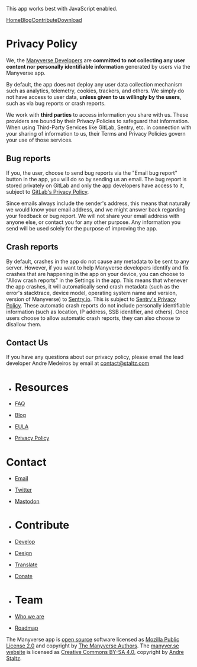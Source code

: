 This app works best with JavaScript enabled.

[Home](https://www.manyver.se/)[Blog](https://www.manyver.se/blog)[Contribute](https://www.manyver.se/contribute)[Download](https://www.manyver.se/download)

Privacy Policy
==============

We, the [Manyverse Developers](https://gitlab.com/staltz/manyverse/blob/master/AUTHORS) are **committed to not collecting any user content nor personally identifiable information** generated by users via the Manyverse app.

By default, the app does not deploy any user data collection mechanism such as analytics, telemetry, cookies, trackers, and others. We simply do not have access to user data, **unless given to us willingly by the users**, such as via bug reports or crash reports.

We work with **third parties** to access information you share with us. These providers are bound by their Privacy Policies to safeguard that information. When using Third-Party Services like GitLab, Sentry, etc. in connection with your sharing of information to us, their Terms and Privacy Policies govern your use of those services.

Bug reports
-----------

If you, the user, choose to send bug reports via the "Email bug report" button in the app, you will do so by sending us an email. The bug report is stored privately on GitLab and only the app developers have access to it, subject to [GitLab's Privacy Policy](https://about.gitlab.com/privacy/).

Since emails always include the sender's address, this means that naturally we would know your email address, and we might answer back regarding your feedback or bug report. We will not share your email address with anyone else, or contact you for any other purpose. Any information you send will be used solely for the purpose of improving the app.

Crash reports
-------------

By default, crashes in the app do not cause any metadata to be sent to any server. However, if you want to help Manyverse developers identify and fix crashes that are happening in the app on your device, you can choose to "Allow crash reports" in the Settings in the app. This means that whenever the app crashes, it will automatically send crash metadata (such as the error's stacktrace, device model, operating system name and version, version of Manyverse) to [Sentry.io](https://sentry.io/). This is subject to [Sentry's Privacy Policy](https://sentry.io/privacy/). These automatic crash reports do not include personally identifiable information (such as location, IP address, SSB identifier, and others). Once users choose to allow automatic crash reports, they can also choose to disallow them.

Contact Us
----------

If you have any questions about our privacy policy, please email the lead developer Andre Medeiros by email at contact@staltz.com

* Resources
    =========
    
* [FAQ](https://www.manyver.se/faq)
* [Blog](https://www.manyver.se/blog)
* [EULA](https://www.manyver.se/eula)
* [Privacy Policy](https://www.manyver.se/privacy-policy)

Contact
=======

* [Email](mailto:contact@staltz.com)
* [Twitter](https://twitter.com/manyver_se)
* [Mastodon](https://fosstodon.org/@manyver_se/)

* Contribute
    ==========
    
* [Develop](https://www.manyver.se/develop)
* [Design](https://www.manyver.se/design)
* [Translate](https://www.manyver.se/translations)
* [Donate](https://www.manyver.se/donate)

* Team
    ====
    
* [Who we are](https://www.manyver.se/team)
* [Roadmap](https://www.manyver.se/roadmap)

The Manyverse app is [open source](https://gitlab.com/staltz/manyverse) software licensed as [Mozilla Public License 2.0](https://www.mozilla.org/en-US/MPL/) and copyright by [The Manyverse Authors](https://gitlab.com/staltz/manyverse/blob/master/AUTHORS). The [manyver.se website](https://gitlab.com/staltz/manyverse-site) is licensed as [Creative Commons BY-SA 4.0](https://creativecommons.org/licenses/by-sa/4.0/), copyright by [Andre Staltz](https://staltz.com/).